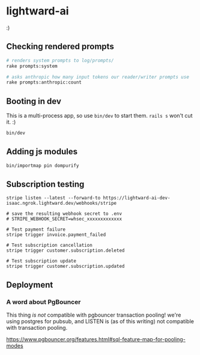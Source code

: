 # lightward-ai

:)

## Checking rendered prompts

```sh
# renders system prompts to log/prompts/
rake prompts:system

# asks anthropic how many input tokens our reader/writer prompts use
rake prompts:anthropic:count
```

## Booting in dev

This is a multi-process app, so use `bin/dev` to start them. `rails s` won't cut it. :)

```sh
bin/dev
```

## Adding js modules

```sh
bin/importmap pin dompurify
```

## Subscription testing

```
stripe listen --latest --forward-to https://lightward-ai-dev-isaac.ngrok.lightward.dev/webhooks/stripe

# save the resulting webhook secret to .env
# STRIPE_WEBHOOK_SECRET=whsec_xxxxxxxxxxxxx

# Test payment failure
stripe trigger invoice.payment_failed

# Test subscription cancellation
stripe trigger customer.subscription.deleted

# Test subscription update
stripe trigger customer.subscription.updated
```

## Deployment

### A word about PgBouncer

This thing _is not_ compatible with pgbouncer transaction pooling! we're
using postgres for pubsub, and LISTEN is (as of this writing) not compatible
with transaction pooling.

https://www.pgbouncer.org/features.html#sql-feature-map-for-pooling-modes
